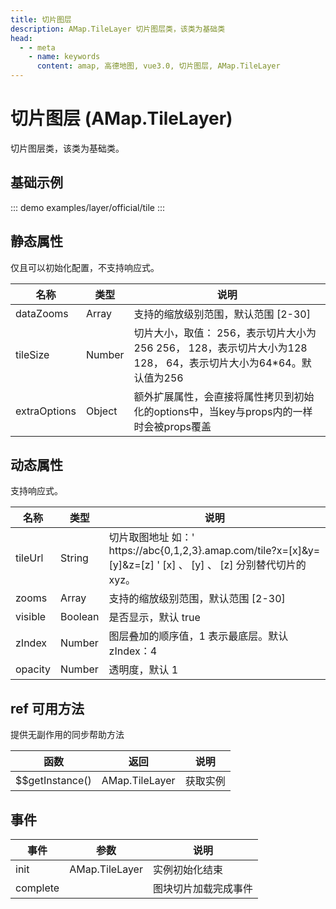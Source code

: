```yaml
---
title: 切片图层
description: AMap.TileLayer 切片图层类，该类为基础类
head:
  - - meta
    - name: keywords
      content: amap, 高德地图, vue3.0, 切片图层, AMap.TileLayer
---
```


# 切片图层 (AMap.TileLayer)
切片图层类，该类为基础类。

## 基础示例

::: demo
examples/layer/official/tile
:::


## 静态属性
仅且可以初始化配置，不支持响应式。

名称 | 类型 | 说明
---|---|---|
dataZooms | Array | 支持的缩放级别范围，默认范围 [2-30]
tileSize | Number | 切片大小，取值： 256，表示切片大小为256 256， 128，表示切片大小为128 128， 64，表示切片大小为64*64。默认值为256
extraOptions | Object | 额外扩展属性，会直接将属性拷贝到初始化的options中，当key与props内的一样时会被props覆盖

## 动态属性
支持响应式。

名称 | 类型 | 说明
---|---|---|
tileUrl | String | 切片取图地址 如：' https://abc{0,1,2,3}.amap.com/tile?x=[x]&y=[y]&z=[z] ' [x] 、 [y] 、 [z] 分别替代切片的xyz。
zooms | Array | 支持的缩放级别范围，默认范围 [2-30]
visible | Boolean | 是否显示，默认 true
zIndex | Number | 图层叠加的顺序值，1 表示最底层。默认 zIndex：4
opacity | Number | 透明度，默认 1

## ref 可用方法
提供无副作用的同步帮助方法

函数 | 返回 | 说明
---|---|---|
$$getInstance() | AMap.TileLayer | 获取实例

## 事件

事件 | 参数 | 说明
---|---|---|
init | AMap.TileLayer | 实例初始化结束
complete |  | 图块切片加载完成事件

